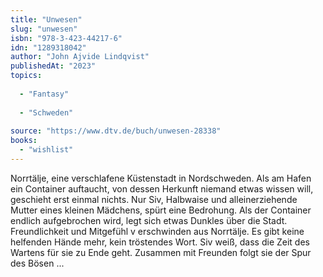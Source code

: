 ```yaml
---
title: "Unwesen"
slug: "unwesen"
isbn: "978-3-423-44217-6"
idn: "1289318042"
author: "John Ajvide Lindqvist"
publishedAt: "2023"
topics:
  
  - "Fantasy"
    
  - "Schweden"
    
source: "https://www.dtv.de/buch/unwesen-28338"
books: 
  - "wishlist"
---
```

Norrtälje, eine verschlafene Küstenstadt in Nordschweden. Als am Hafen ein 
Container auftaucht, von dessen Herkunft niemand etwas wissen will, geschieht 
erst einmal nichts. Nur Siv, Halbwaise und alleinerziehende Mutter eines 
kleinen Mädchens, spürt eine Bedrohung. Als der Container endlich aufgebrochen 
wird, legt sich etwas Dunkles über die Stadt. Freundlichkeit und Mitgefühl v
erschwinden aus Norrtälje. Es gibt keine helfenden Hände mehr, kein 
tröstendes Wort. Siv weiß, dass die Zeit des Wartens für sie zu Ende geht. 
Zusammen mit Freunden folgt sie der Spur des Bösen ...